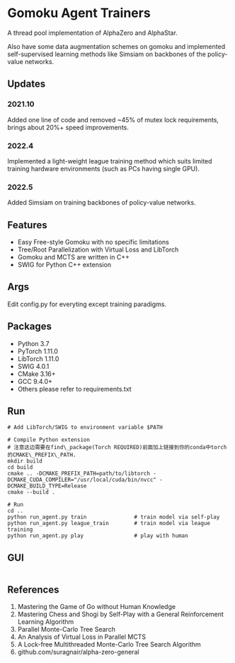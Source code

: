# Gomoku Agent Trainers
A thread pool implementation of AlphaZero and AlphaStar.

Also have some data augmentation schemes on gomoku and implemented self-supervised learning methods like Simsiam on backbones of the policy-value networks. 

## Updates
### 2021.10
Added one line of code and removed ~45% of mutex lock requirements, brings about 20%+ speed improvements.
### 2022.4
Implemented a light-weight league training method which suits limited training hardware environments (such as PCs having single GPU).
### 2022.5
Added Simsiam on training backbones of policy-value networks.

## Features
* Easy Free-style Gomoku with no specific limitations
* Tree/Root Parallelization with Virtual Loss and LibTorch
* Gomoku and MCTS are written in C++
* SWIG for Python C++ extension

## Args
Edit config.py for everyting except training paradigms.

## Packages

* Python 3.7
* PyTorch 1.11.0
* LibTorch 1.11.0
* SWIG 4.0.1
* CMake 3.16+
* GCC 9.4.0+
* Others please refer to requirements.txt

## Run
```
# Add LibTorch/SWIG to environment variable $PATH

# Compile Python extension
# 注意这边需要在find\_package(Torch REQUIRED)前面加上链接到你的conda中torch的CMAKE\_PREFIX\_PATH.
mkdir build
cd build
cmake .. -DCMAKE_PREFIX_PATH=path/to/libtorch -DCMAKE_CUDA_COMPILER="/usr/local/cuda/bin/nvcc" -DCMAKE_BUILD_TYPE=Release
cmake --build .

# Run
cd ..
python run_agent.py train               # train model via self-play
python run_agent.py league_train        # train model via league training
python run_agent.py play                # play with human
```

## GUI
![]()

## References
1. Mastering the Game of Go without Human Knowledge
2. Mastering Chess and Shogi by Self-Play with a General Reinforcement Learning Algorithm
3. Parallel Monte-Carlo Tree Search
4. An Analysis of Virtual Loss in Parallel MCTS
5. A Lock-free Multithreaded Monte-Carlo Tree Search Algorithm
6. github.com/suragnair/alpha-zero-general

